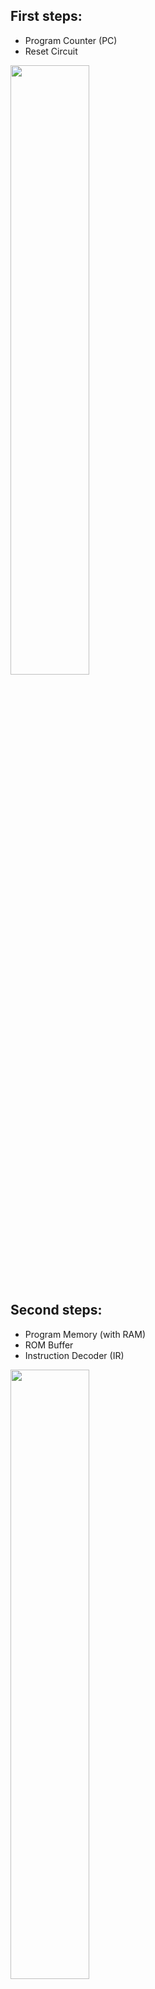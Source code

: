 ## **First steps:** ##
- Program Counter (PC)
- Reset Circuit
<img src="https://user-images.githubusercontent.com/60040866/210156752-fad50697-46ca-4214-9a14-8f83bcc0a2d4.jpg" width="50%" height="50%">

## **Second steps:** ##
- Program Memory (with RAM)
- ROM Buffer
- Instruction Decoder (IR)
<img src="https://user-images.githubusercontent.com/60040866/210156651-c46fe125-5d40-40e0-8d7e-c364cd57dfa4.jpg" width="50%" height="50%">  

**Testing Pogram Memory data Retention,**
- Supercap 1.5F x 5.5V
<img src="https://github.com/edson-acordi/4bit-microcomputer/assets/60040866/a2fe99ea-dd8a-482d-8cfc-01353842928a" width="50%" height="50%">

